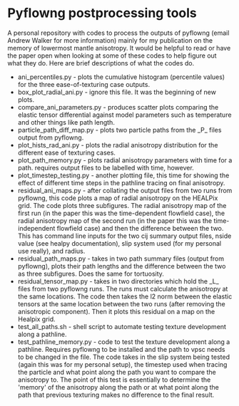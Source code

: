 # Pyflowng postprocessing tools

A personal repository with codes to process the outputs of pyflowng (email Andrew Walker for more information) mainly for my publication on the memory of lowermost mantle anisotropy. 
It would be helpful to read or have the paper open when looking at some of these codes to help figure out what they do. Here are brief descriptions of what the codes do. 

* ani_percentiles.py - plots the cumulative histogram (percentile values) for the three ease-of-texturing case outputs. 
* box_plot_radial_ani.py - ignore this file. It was the beginning of new plots. 
* compare_ani_parameters.py - produces scatter plots comparing the elastic tensor differential against model parameters such as temperature and other things like path length.
* particle_path_diff_map.py - plots two particle paths from the \_P\_ files output from pyflowng. 
* plot_hists_rad_ani.py - plots the radial anisotropy distribution for the different ease of texturing cases. 
* plot_path_memory.py - plots radial anisotropy parameters with time for a path. requires output files to be labelled with time, however. 
* plot_timestep_testing.py - another plotting file, this time for showing the effect of different time steps in the pathline tracing on final anisotropy.
* residual_ani_maps.py - after collating the output files from two runs from pyflowng, this code plots a map of radial anisotropy on the HEALPix grid. The code plots three subfigures. The radial anisotropy map of the first run (in the paper this was the time-dependent flowfield case), the radial anisotropy map of the second run (in the paper this was the time-independent flowfield case) and then the difference between the two. This has command line inputs for the two cij summary output files, nside value (see healpy documentation), slip system used (for my personal use really), and radius.
* residual_path_maps.py - takes in two path summary files (output from pyflowng), plots their path lengths and the difference between the two as three subfigures. Does the same for tortuosity.  
* residual_tensor_map.py - takes in two directories which hold the \_L\_ files from two pyflowng runs. The runs must calculate the anisotropy at the same locations. The code then takes the l2 norm between the elastic tensors at the same location between the two runs (after removing the anisotropic component). Then it plots this residual on a map on the Healpix grid.
* test_all_paths.sh - shell script to automate testing texture development along a pathline. 
* test_pathline_memory.py - code to test the texture development along a pathline. Requires pyflowng to be installed and the path to vpsc needs to be changed in the file. The code takes in the slip system being tested (again this was for my personal setup), the timestep used when tracing the particle and what point along the path you want to compare the anisotropy to. The point of this test is essentially to determine the 'memory' of the anisotropy along the path or at what point along the path that previous texturing makes no difference to the final result. 
